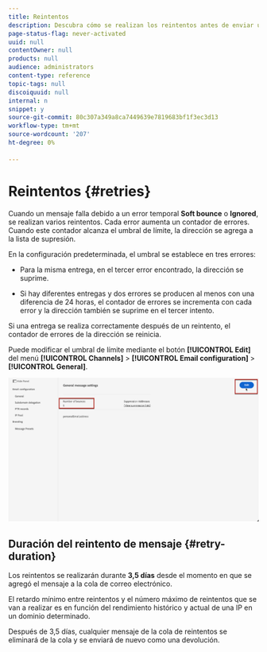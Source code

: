 ```yaml
---
title: Reintentos
description: Descubra cómo se realizan los reintentos antes de enviar una dirección a la lista de supresión
page-status-flag: never-activated
uuid: null
contentOwner: null
products: null
audience: administrators
content-type: reference
topic-tags: null
discoiquuid: null
internal: n
snippet: y
source-git-commit: 80c307a349a8ca7449639e7819683bf1f3ec3d13
workflow-type: tm+mt
source-wordcount: '207'
ht-degree: 0%

---
```



# Reintentos {#retries}

Cuando un mensaje falla debido a un error temporal **Soft bounce** o **Ignored**, se realizan varios reintentos. Cada error aumenta un contador de errores. Cuando este contador alcanza el umbral de límite, la dirección se agrega a la lista de supresión.

En la configuración predeterminada<!--so can you edit this setting or not?? contradictory information was given-->, el umbral se establece en tres errores:

* Para la misma entrega, en el tercer error encontrado, la dirección se suprime.

* Si hay diferentes entregas y dos errores se producen al menos con una diferencia de 24 horas, el contador de errores se incrementa con cada error y la dirección también se suprime en el tercer intento.

Si una entrega se realiza correctamente después de un reintento, el contador de errores de la dirección se reinicia.

Puede modificar el umbral de límite mediante el botón **[!UICONTROL Edit]** del menú **[!UICONTROL Channels]** > **[!UICONTROL Email configuration]** > **[!UICONTROL General]**.<!--currently you can edit this in staging // now I see in UI: Suppression rule > Bounce days??? > 4-->

![](../assets/retries-edition.png)

## Duración del reintento de mensaje {#retry-duration}

Los reintentos se realizarán durante **3,5 días** desde el momento en que se agregó el mensaje a la cola de correo electrónico.

El retardo mínimo entre reintentos y el número máximo de reintentos que se van a realizar es <!--managed by the Enhanced MTA,--> en función del rendimiento histórico y actual de una IP en un dominio determinado.

Después de 3,5 días, cualquier mensaje de la cola de reintentos se eliminará de la cola y se enviará de nuevo como una devolución.<!--???-->